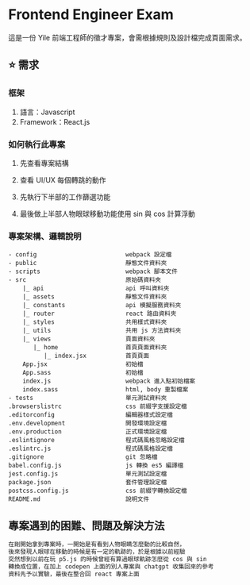 # Frontend Engineer Exam

這是一份 Yile 前端工程師的徵才專案，會需根據規則及設計檔完成頁面需求。

## ⭐️ 需求

### 框架

1. 語言：Javascript
2. Framework：React.js

### 如何執行此專案

1. 先查看專案結構

2. 查看 UI/UX 每個轉跳的動作

3. 先執行下半部的工作篩選功能

4. 最後做上半部人物眼球移動功能使用 sin 與 cos 計算浮動

### 專案架構、邏輯說明

```textile
- config                         webpack 設定檔
- public                         靜態文件資料夾
- scripts                        webpack 腳本文件
- src                            原始碼資料夾
    |_ api                       api 呼叫資料夾
    |_ assets                    靜態文件資料夾
    |_ constants                 api 模擬服務資料夾
    |_ router                    react 路由資料夾
    |_ styles                    共用樣式資料夾
    |_ utils                     共用 js 方法資料夾
    |_ views                     頁面資料夾
       |_ home                   首頁頁面資料夾
          |_ index.jsx           首頁頁面
    App.jsx                      初始檔
    App.sass                     初始檔
    index.js                     webpack 進入點初始檔案
    index.sass                   html, body 重製檔案
- tests                          單元測試資料夾
.browserslistrc                  css 前綴字支援設定檔
.editorconfig                    編輯器樣式設定檔
.env.development                 開發環境設定檔
.env.production                  正式環境設定檔
.eslintignore                    程式碼風格忽略設定檔
.eslintrc.js                     程式碼風格設定檔
.gitignore                       git 忽略檔
babel.config.js                  js 轉換 es5 編譯檔
jest.config.js                   單元測試設定檔
package.json                     套件管理設定檔
postcss.config.js                css 前綴字轉換設定檔
README.md                        說明文件
```

## 專案遇到的困難、問題及解決方法

```tex
在剛開始拿到專案時，一開始是有看到人物眼睛怎麼動的比較自然，
後來發現人眼球在移動的時候是有一定的軌跡的，於是根據以前經驗
突然想到以前在玩 p5.js 的時候曾經有算過眼球軌跡怎麼從 cos 與 sin
轉換成位置，在加上 codepen 上面的別人專案與 chatgpt 收集回來的參考
資料先予以實驗，最後在整合回 react 專案上面
```




























